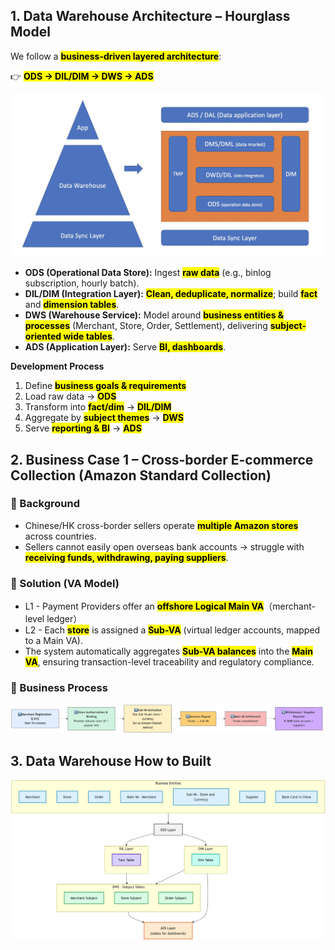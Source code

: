 ## 1. Data Warehouse Architecture – Hourglass Model

We follow a **<mark>business-driven layered architecture</mark>**:

👉 **<mark>ODS → DIL/DIM → DWS → ADS</mark>**

<div align="center">
  <img src="docs/dwh-1.jpg" alt="Diagram" width="600">
</div>

* **ODS (Operational Data Store):** Ingest **<mark>raw data</mark>** (e.g., binlog subscription, hourly batch).
* **DIL/DIM (Integration Layer):** **<mark>Clean, deduplicate, normalize</mark>**; build **<mark>fact</mark>** and **<mark>dimension tables</mark>**.
* **DWS (Warehouse Service):** Model around **<mark>business entities & processes</mark>** (Merchant, Store, Order, Settlement), delivering **<mark>subject-oriented wide tables</mark>**.
* **ADS (Application Layer):** Serve **<mark>BI, dashboards</mark>**.

**Development Process**

1. Define **<mark>business goals & requirements</mark>**
2. Load raw data → **<mark>ODS</mark>**
3. Transform into **<mark>fact/dim</mark>** → **<mark>DIL/DIM</mark>**
4. Aggregate by **<mark>subject themes</mark>** → **<mark>DWS</mark>**
5. Serve **<mark>reporting & BI</mark>** → **<mark>ADS</mark>**

## 2. Business Case 1 – Cross-border E-commerce Collection (Amazon Standard Collection)

### 🔹 Background

* Chinese/HK cross-border sellers operate **<mark>multiple Amazon stores</mark>** across countries.
* Sellers cannot easily open overseas bank accounts → struggle with **<mark>receiving funds, withdrawing, paying suppliers</mark>**.

### 🔹 Solution (VA Model)

* L1 - Payment Providers offer an **<mark>offshore Logical Main VA</mark>**（merchant-level ledger）
* L2 - Each **<mark>store</mark>** is assigned a **<mark>Sub-VA</mark>** (virtual ledger accounts, mapped to a Main VA).
* The system automatically aggregates **<mark>Sub-VA balances</mark>** into the **<mark>Main VA</mark>**, ensuring transaction-level traceability and regulatory compliance.
 
### 🔹 Business Process

<div align="center">
  <img src="docs/DWH-Cross-border-E-commerce-Business-Process.jpg" alt="Diagram" width="800">
</div>

## 3. Data Warehouse How to Built

<div align="center">
  <img src="docs/DWH-How-to-Built.jpg" alt="Diagram" width="600">
</div>